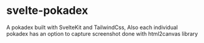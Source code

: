 # svelte-pokadex
 A pokadex built with SvelteKit and TailwindCss, Also each individual pokadex has an option to capture screenshot done with html2canvas library
